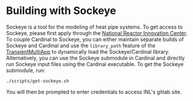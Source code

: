 # Building with Sockeye

Sockeye is a tool for the modeling of heat pipe systems.
To get access to Sockeye, please first apply through the
[National Reactor Innovation Center](https://ncrcaims.inl.gov/Identity/Account/Login).
To couple Cardinal to Sockeye, you can either maintain separate builds of Sockeye
and Cardinal and use the `library_path` feature of the
[TransientMultiApp](https://mooseframework.inl.gov/source/multiapps/TransientMultiApp.html)
to dynamically load the Sockeye/Cardinal library. Alternatively, you can
use the Sockeye submodule in Cardinal and directly run Sockeye input files using the
Cardinal executable.
To get the Sockeye submodule, run:

```
./scripts/get-sockeye.sh
```

You will then be prompted to enter credentials to access INL's gitlab site.
